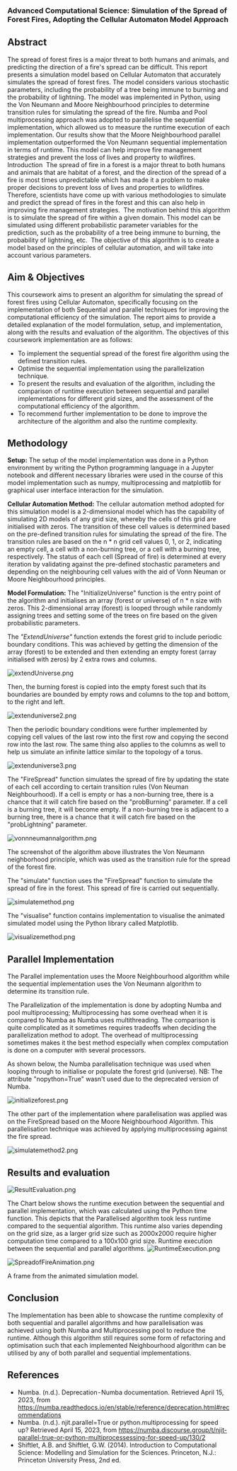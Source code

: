### Advanced Computational Science: Simulation of the Spread of Forest Fires, Adopting the Cellular Automaton Model Approach

## Abstract 
The spread of forest fires is a major threat to both humans and animals, and predicting the direction of a fire's spread can be difficult. This report presents a simulation model based on Cellular Automaton that accurately simulates the spread of forest fires. The model considers various stochastic parameters, including the probability of a tree being immune to burning and the probability of lightning. The model was implemented in Python, using the Von Neumann and Moore Neighbourhood principles to determine transition rules for simulating the spread of the fire. Numba and Pool multiprocessing approach was adopted to parallelise the sequential implementation, which allowed us to measure the runtime execution of each implementation. Our results show that the Moore Neighbourhood parallel implementation outperformed the Von Neumann sequential implementation in terms of runtime. This model can help improve fire management strategies and prevent the loss of lives and property to wildfires.
Introduction 
The spread of fire in a forest is a major threat to both humans and animals that are habitat of a forest, and the direction of the spread of a fire is most times unpredictable which has made it a problem to make proper decisions to prevent loss of lives and properties to wildfires. Therefore, scientists have come up with various methodologies to simulate and predict the spread of fires in the forest and this can also help in improving fire management strategies. 
The motivation behind this algorithm is to simulate the spread of fire within a given domain. This model can be simulated using different probabilistic parameter variables for the prediction, such as the probability of a tree being immune to burning, the probability of lightning, etc. 
The objective of this algorithm is to create a model based on the principles of cellular automation, and will take into account various parameters. 

## Aim & Objectives
This coursework aims to present an algorithm for simulating the spread of forest fires using Cellular Automaton, specifically focusing on the implementation of both Sequential and parallel techniques for improving the computational efficiency of the simulation. The report aims to provide a detailed explanation of the model formulation, setup, and implementation, along with the results and evaluation of the algorithm.
The objectives of this coursework implementation are as follows: 
- To implement the sequential spread of the forest fire algorithm using the defined transition rules. 
- Optimise the sequential implementation using the parallelization technique. 
- To present the results and evaluation of the algorithm, including the comparison of runtime execution between sequential and parallel implementations for different grid sizes, and the assessment of the computational efficiency of the algorithm. 
- To recommend further implementation to be done to improve the architecture of the algorithm and also the runtime complexity.

## Methodology 
<b>Setup:</b> The setup of the model implementation was done in a Python environment by writing the Python programming language in a Jupyter notebook and different necessary libraries were used in the course of this model implementation such as numpy, multiprocessing and matplotlib for graphical user interface interaction for the simulation. 

<b>Cellular Automation Method:</b> The cellular automation method adopted for this simulation model is a 2-dimensional model which has the capability of simulating 2D models of any grid size, whereby the cells of this grid are initialised with zeros. The transition of these cell values is determined based on the pre-defined transition rules for simulating the spread of the fire. The transition rules are based on the n * n grid cell values 0, 1, or 2, indicating an empty cell, a cell with a non-burning tree, or a cell with a burning tree, respectively. The status of each cell (Spread of fire) is determined at every iteration by validating against the pre-defined stochastic parameters and depending on the neighbouring cell values with the aid of Vonn Neuman or Moore Neighbourhood principles.

<b>Model Formulation:</b> The "InitializeUniverse" function is the entry point of the algorithm and initialises an array (forest or universe) of n * n size with zeros. This 2-dimensional array (forest) is looped through while randomly assigning trees and setting some of the trees on fire based on the given probabilistic parameters. 

The <i>"ExtendUniverse"</i> function extends the forest grid to include periodic boundary conditions. This was achieved by getting the dimension of the array (forest) to be extended and then extending an empty forest (array initialised with zeros) by 2 extra rows and columns.

![extendUniverse.png](https://github.com/AtolagbeMuiz/Cellular-Automaton-Forest-Fire-Simulation/blob/main/ReportImages/extendUniverse.png)


Then, the burning forest is copied into the empty forest such that its boundaries are bounded by empty rows and columns to the top and bottom, to the right and left.

![extenduniverse2.png](https://github.com/AtolagbeMuiz/Cellular-Automaton-Forest-Fire-Simulation/blob/main/ReportImages/extenduniverse2.png)


Then the periodic boundary conditions were further implemented by copying cell values of the last row into the first row and copying the second row into the last row. The same thing also applies to the columns as well to help us simulate an infinite lattice similar to the topology of a torus.

![extenduniverse3.png](https://github.com/AtolagbeMuiz/Cellular-Automaton-Forest-Fire-Simulation/blob/main/ReportImages/extenduniverse3.png)


The "FireSpread" function simulates the spread of fire by updating the state of each cell according to certain transition rules (Von Neuman Neighbourhood). If a cell is empty or has a non-burning tree, there is a chance that it will catch fire based on the "probBurning" parameter. If a cell is a burning tree, it will become empty. If a non-burning tree is adjacent to a burning tree, there is a chance that it will catch fire based on the "probLightning" parameter.

![vonnneumannalgorithm.png](https://github.com/AtolagbeMuiz/Cellular-Automaton-Forest-Fire-Simulation/blob/main/ReportImages/vonnneumannalgorithm.png)

The screenshot of the algorithm above illustrates the Von Neumann neighborhood principle, which was used as the transition rule for the spread of the forest fire.

The "simulate" function uses the "FireSpread" function to simulate the spread of fire in the forest. This spread of fire is carried out sequentially.

![simulatemethod.png](https://github.com/AtolagbeMuiz/Cellular-Automaton-Forest-Fire-Simulation/blob/main/ReportImages/simulatemethod.png)


The "visualise" function contains implementation to visualise the animated simulated model using the Python library called Matplotlib.

![visualizemethod.png](https://github.com/AtolagbeMuiz/Cellular-Automaton-Forest-Fire-Simulation/blob/main/ReportImages/visualizemethod.png)

## Parallel Implementation
The Parallel implementation uses the Moore Neighbourhood algorithm while the sequential implementation uses the Von Neumann algorithm to determine its transition rule.

The Parallelization of the implementation is done by adopting Numba and pool multiprocessing; Multiprocessing has some overhead when it is compared to Numba as Numba uses multithreading. The comparison is quite complicated as it sometimes requires tradeoffs when deciding the parallelization method to adopt. The overhead of multiprocessing sometimes makes it the best method especially when complex computation is done on a computer with several processors.

As shown below, the Numba parallelisation technique was used when looping through to initialise or populate the forest grid (universe).
NB: The attribute "nopython=True" wasn't used due to the deprecated version of Numba.

![initializeforest.png](https://github.com/AtolagbeMuiz/Cellular-Automaton-Forest-Fire-Simulation/blob/main/ReportImages/initializeforest.png)

The other part of the implementation where parallelisation was applied was on the FireSpread based on the Moore Neighbourhood Algorithm. This parallelisation technique was achieved by applying multiprocessing against the fire spread.

![simulatemethod2.png](https://github.com/AtolagbeMuiz/Cellular-Automaton-Forest-Fire-Simulation/blob/main/ReportImages/simulatemethod2.png)

## Results and evaluation
![ResultEvaluation.png](https://github.com/AtolagbeMuiz/Cellular-Automaton-Forest-Fire-Simulation/blob/main/ReportImages/ResultEvaluation.png)

The Chart below shows the runtime execution between the sequential and parallel implementation, which was calculated using the Python time function. This depicts that the Parallelised algorithm took less runtime compared to the sequential algorithm. This runtime also varies depending on the grid size, as a larger grid size such as 2000x2000 require higher computation time compared to a 100x100 grid size.
Runtime execution between the sequential and parallel algorithms.
![RuntimeExecution.png](https://github.com/AtolagbeMuiz/Cellular-Automaton-Forest-Fire-Simulation/blob/main/ReportImages/RuntimeExecution.png)



![SpreadofFireAnimation.png](https://github.com/AtolagbeMuiz/Cellular-Automaton-Forest-Fire-Simulation/blob/main/ReportImages/SpreadofFireAnimation.png)

A frame from the animated simulation model.

## Conclusion
The Implementation has been able to showcase the runtime complexity of both sequential and parallel algorithms and how parallelisation was achieved using both Numba and Multiprocessing pool to reduce the runtime. Although this algorithm still requires some form of refactoring and optimisation such that each implemented Neighbourhood algorithm can be utilised by any of both parallel and sequential implementations.

## References
- Numba. (n.d.). Deprecation - Numba documentation. Retrieved April 15, 2023, from https://numba.readthedocs.io/en/stable/reference/deprecation.html#recommendations
- Numba. (n.d.). njit.parallel=True or python.multiprocessing for speed up? Retrieved April 15, 2023, from https://numba.discourse.group/t/njit-parallel-true-or-python-multiprocessessing-for-speed-up/130/2
- Shiftlet, A.B. and Shiftlet, G.W. (2014). Introduction to Computational Science: Modelling and Simulation for the Sciences. Princeton, N.J.: Princeton University Press, 2nd ed.
